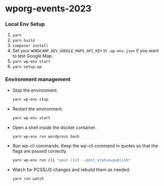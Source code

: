 # wporg-events-2023

### Local Env Setup

1. `yarn`
1. `yarn build`
1. `composer install`
1. Set your `WORDCAMP_DEV_GOOGLE_MAPS_API_KEY` in `.wp-env.json` if you want to test Google Map.
1. `yarn wp-env start`
1. `yarn setup:wp`

### Environment management

* Stop the environment.

    ```bash
    yarn wp-env stop
    ```

* Restart the environment.

    ```bash
    yarn wp-env start
    ```

* Open a shell inside the docker container.

    ```bash
    yarn wp-env run wordpress bash
    ```

* Run wp-cli commands. Keep the wp-cli command in quotes so that the flags are passed correctly.

    ```bash
    yarn wp-env run cli "post list --post_status=publish"
    ```

* Watch for PCSS/JS changes and rebuild them as needed.

    ```bash
    yarn run watch
    ```
